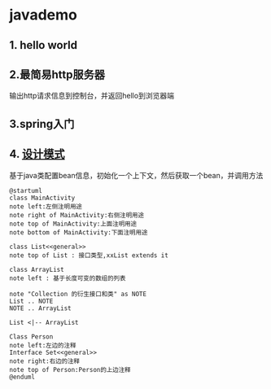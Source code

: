# javademo
## 1. hello world
## 2.最简易http服务器
输出http请求信息到控制台，并返回hello到浏览器端
## 3.spring入门
## 4. [设计模式](GOF/README.md)
基于java类配置bean信息，初始化一个上下文，然后获取一个bean，并调用方法
```uml
@startuml
class MainActivity
note left:左侧注明用途
note right of MainActivity:右侧注明用途
note top of MainActivity:上面注明用途
note bottom of MainActivity:下面注明用途

class List<<general>>
note top of List : 接口类型,xxList extends it

class ArrayList
note left : 基于长度可变的数组的列表

note "Collection 的衍生接口和类" as NOTE
List .. NOTE
NOTE .. ArrayList

List <|-- ArrayList

Class Person
note left:左边的注释
Interface Set<<general>>
note right:右边的注释
note top of Person:Person的上边注释
@enduml
```
